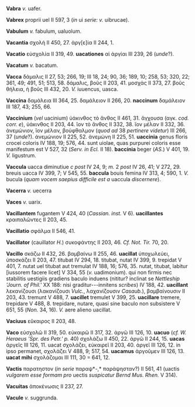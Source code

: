 **Vabra** *v.* uafer.

**Vabrex** proprii uel II 597, 3 (*in* ui *serie: v.* uibrucae).

**Vabulum** *v.* fabulum, ualuolum.

**Vacantia** σχολή II 450, 27. ἀργ[ε]ία II 244, 1.

**Vacatio** εὐσχολία II 319, 49. **uaca­tiones** αἱ ἀργίαι III 239, 26
(*unde*?).

**Vacatum** *v.* bacatum.

**Vacca** δάμαλις II 27, 53; 266, 19; III 18, 24; 90, 36; 189, 10; 258,
53; 320, 22; 361, 49; 491, 51; 513, 58. δάμαλις, βοῦς II 203, 41. μοσχάς
II 373, 27. βοῦς θήλεια, ἡ βοῦς III 432, 20. *V.* iuuencus, uasca.

**Vaccina** δαμάλεια III 364, 25. δαμάλειον II 266, 20. **naccinum**
δαμάλειον III 187, 43; 255, 66.

**Vaccinium** (*vel* uacinium) ὑάκινθος τὸ ἄνθος II 461, 31. ἄγχουσα
(αγκ. *cod. corr. e*), ὑάκινθος II 203, 44. ἴον τὸ ἄνθος II 332, 38. ἴον
μέλαν II 332, 36. ἀνεμώνιον, ἴον μέλαν, βούφθαλμον (*quod ad* 38
*pertinere videtur*) III 266, 37 (*unde*?). ἀνεμώνιον II 225, 52.
ἀνεμώνη II 225, 51. **uaccinia** genus floris crocei coloris IV 188, 19;
576, 44. sunt uiolae, quas purpurei coloris esse manifestum est V 527,
32 (*Serv. in Ecl.* II 18). **baccinia** beger (*AS.*) V 401, 19. *V.*
ligustrum.

**Vaccula** uacca diminutiue *c post* IV 24, 9; *m.* 2 *post* IV 26, 41;
V 272, 29. breuis uacca IV 399, 7; V 545, 55. **baccula** bouis femina
IV 313, 4; 590, 1. *V.* bucula (*quam vocem saepius difficile est a*
uaccula *discernere*).

**Vacerra** *v.* uecerra

**Vaces** *v.* uarix.

**Vacillantem** fugantem V 424, 40 (*Cassian. inst.* V 6).
**uacillantes** κραιπαλῶντες II 203, 45.

**Vacillatio** σφάλμα II 546, 41.

**Vacillator** (cauillator *H.*) συκοφάντης II 203, 46. *Cf. Not. Tir.*
70, 20.

**Vacillo** σκάζω II 432, 26. βαμβαίνω II 255, 46. **uacillat**
ὑποχωλεύει, ὑποσκάζει II 203, 47. titubat IV 294, 18. titubat, nutat IV
399, 9. trepidat V 401, 7. nutat uel titubat aut tremulat IV 188, 16;
576, 35. nutat, titubat, labitur [iussorem facere licet] V 334, 55
(*v.* uadimonium). qui non firmis nec stabilitis uestigiis gradiens
baculo induens (nititur? inclinat se *Nettleship 'Journ. of Phil.'* XX
188: nisi graditur---innitens *scribes*) IV 188, 42. **uacillant**
λεκανίζουσι (λακανίζουσι *Vulc.*, λαχανίζουσιν *Casaub.*), βαμβαίνουσιν
II 203, 43. tremunt V 488, 7. **uacillet** tremulet V 399, 25.
**uacillare** tremere, trepidare V 488, 8. trepidare, nutare, quasi sine
baculo non subsistere V 651, 55 (*Non.* 34, 16). *V.* aere alieno
uacillat.

**Vaciuus** εὔκαιρος II 203, 48.

**Vaco** εὑσχολῶ II 319, 50. εὐκαιρῶ II 317, 32. ἀργῶ III 126, 10.
**uacuo** (*cf. W. Heraeus 'Spr. des Petr.' p.* 40) σχολάζω II 450, 22.
ἀργῶ II 244, 15. **uacas** ἀργεῖς III 126, 11. uacat σχολάζει, εὐκαιρεῖ
II 203, 40. ἀργεῖ III 126, 12. in ipso permanet, σχολάζει V 488, 9; 517,
54. **uacamus** ἀργοῦμεν III 126, 13. **uacat mihi** σχολάζομαι III 111,
30 = 641, 12.

**Vactis** παρατηστον (*in serie* παραψ*-,* παράψησταν?) II 561, 41
(uactis *vulga­rem esse formam pro* uectis *suspicatur Bernd Mus. Rhen.*
V 314).

**Vacuitas** ἀποκένωσις II 237, 27.

**Vacule** *v.* suggrunda.
